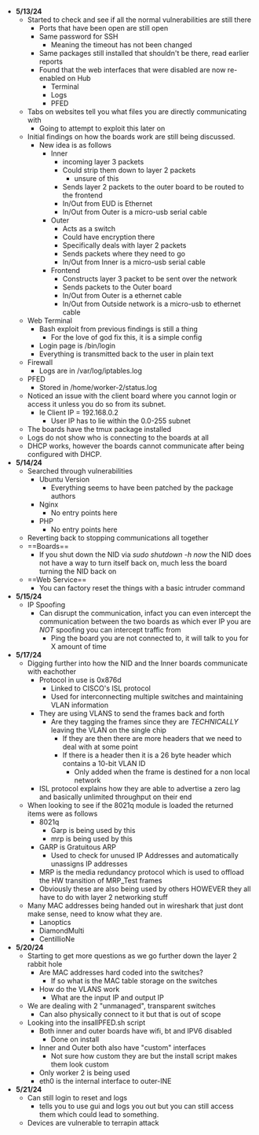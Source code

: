 - **5/13/24**
	- Started to check and see if all the normal vulnerabilities are still there
		- Ports that have been open are still open
		- Same password for SSH
			- Meaning the timeout has not been changed
		- Same packages still installed that shouldn't be there, read earlier reports
		- Found that the web interfaces that were disabled are now re-enabled on Hub
			- Terminal
			- Logs
			- PFED
	- Tabs on websites tell you what files you are directly communicating with
		- Going to attempt to exploit this later on
	- Initial findings on how the boards work are still being discussed.
		- New idea is as follows
			- Inner
				- incoming layer 3 packets
				- Could strip them down to layer 2 packets
					- unsure of this
				- Sends layer 2 packets to the outer board to be routed to the frontend
				- In/Out from EUD is Ethernet
				- In/Out from Outer is a micro-usb serial cable
			- Outer
				- Acts as a switch
				- Could have encryption there
				- Specifically deals with layer 2 packets
				- Sends packets where they need to go
				- In/Out from Inner is a micro-usb serial cable
			- Frontend
				- Constructs layer 3 packet to be sent over the network
				- Sends packets to the Outer board
				- In/Out from Outer is a ethernet cable
				- In/Out from Outside network is a micro-usb to ethernet cable
	- Web Terminal
		- Bash exploit from previous findings is still a thing
			- For the love of god fix this, it is a simple config
		- Login page is /bin/login
		- Everything is transmitted back to the user in plain text
	- Firewall
		- Logs are in /var/log/iptables.log
	- PFED
		- Stored in /home/worker-2/status.log
	- Noticed an issue with the client board where you cannot login or access it unless you do so from its subnet.
		- Ie Client IP = 192.168.0.2
			- User IP has to lie within the 0.0-255 subnet
	- The boards have the tmux package installed
	- Logs do not show who is connecting to the boards at all
	- DHCP works, however the boards cannot communicate after being configured with DHCP.
- **5/14/24**
	- Searched through vulnerabilities
		- Ubuntu Version
			- Everything seems to have been patched by the package authors
		- Nginx
			- No entry points here
		- PHP
			- No entry points here
	- Reverting back to stopping communications all together
	- ==Boards==
		- If you shut down the NID via *sudo shutdown -h now* the NID does not have a way to turn itself back on, much less the board turning the NID back on
	- ==Web Service==
		- You can factory reset the things with a basic intruder command
- **5/15/24**
	- IP Spoofing
		- Can disrupt the communication, infact you can even intercept the communication between the two boards as which ever IP you are *NOT* spoofing you can intercept traffic from
			- Ping the board you are not connected to, it will talk to you for X amount of time
- **5/17/24**
	- Digging further into how the NID and the Inner boards communicate with eachother
		- Protocol in use is 0x876d
			- Linked to CISCO's ISL protocol
			- Used for interconnecting multiple switches and maintaining VLAN information
		- They are using VLANS to send the frames back and forth
			- Are they tagging the frames since they are *TECHNICALLY* leaving the VLAN on the single chip
				- If they are then there are more headers that we need to deal with at some point
				- If there is a header then it is a 26 byte header which contains a 10-bit VLAN ID
					- Only added when the frame is destined for a non local network
		- ISL protocol explains how they are able to advertise a zero lag and basically unlimited throughput on their end
	- When looking to see if the 8021q module is loaded the returned items were as follows
		- 8021q
			- Garp is being used by this
			- mrp is being used by this
		- GARP is Gratuitous ARP
			- Used to check for unused IP Addresses and automatically unassigns IP addresses
		- MRP is the media redundancy protocol which is used to offload the HW transition of MRP_Test frames
		- Obviously these are also being used by others HOWEVER they all have to do with layer 2 networking stuff
	- Many MAC addresses being handed out in wireshark that just dont make sense, need to know what they are.
		- Lanoptics
		- DiamondMulti
		- CentillioNe
- **5/20/24**
	- Starting to get more questions as we go further down the layer 2 rabbit hole
		- Are MAC addresses hard coded into the switches?
			- If so what is the MAC table storage on the switches
		- How do the VLANS work
			- What are the input IP and output IP
	- We are dealing with 2 "unmanaged", transparent switches
		- Can also physically connect to it but that is out of scope
	- Looking into the insallPFED.sh script
		- Both inner and outer boards have wifi, bt and IPV6 disabled 
			- Done on install
		- Inner and Outer both also have "custom" interfaces
			- Not sure how custom they are but the install script makes them look custom
		- Only worker 2 is being used
		- eth0 is the internal interface to outer-INE
- **5/21/24**
	- Can still login to reset and logs
		- tells you to use gui and logs you out but you can still access them which could lead to something.
	- Devices are vulnerable to terrapin attack